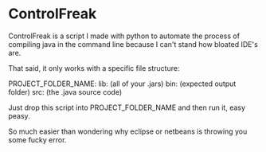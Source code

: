 # ControlFreak
ControlFreak is a script I made with python to automate the process of compiling java in the command line because I can't stand how bloated IDE's are.

That said, it only works with a specific file structure:

PROJECT_FOLDER_NAME:
   lib:
     (all of your .jars)
   bin:
     (expected output folder)
   src:
     (the .java source code)
   
Just drop this script into PROJECT_FOLDER_NAME and then run it, easy peasy.

So much easier than wondering why eclipse or netbeans is throwing you some fucky error.
